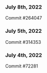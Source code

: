 ### July 8th, 2022

Commit #264047

### July 5th, 2022

Commit #314353


### July 4th, 2022

Commit #72281
